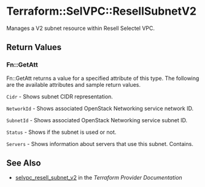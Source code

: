 # Terraform::SelVPC::ResellSubnetV2

Manages a V2 subnet resource within Resell Selectel VPC.

## Return Values

### Fn::GetAtt

Fn::GetAtt returns a value for a specified attribute of this type. The following are the available attributes and sample return values.

`Cidr` - Shows subnet CIDR representation.

`NetworkId` - Shows associated OpenStack Networking service network ID.

`SubnetId` - Shows associated OpenStack Networking service subnet ID.

`Status` - Shows if the subnet is used or not.

`Servers` - Shows information about servers that use this subnet. Contains.

## See Also

* [selvpc_resell_subnet_v2](https://www.terraform.io/docs/providers/selvpc/r/resell_subnet_v2.html) in the _Terraform Provider Documentation_
